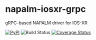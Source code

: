 # napalm-iosxr-grpc
gRPC-based NAPALM driver for IOS-XR

[![PyPI](https://img.shields.io/pypi/v/napalm-iosxr-grpc.svg)](https://pypi.python.org/pypi/napalm-iosxr-grpc)
![Build Status](https://github.com/napalm-automation-community/napalm-iosxr-grpc/workflows/Test%20plugin/badge.svg)
[![Coverage Status](https://coveralls.io/repos/github/napalm-automation-community/napalm-iosxr-grpc/badge.svg?branch=master)](https://coveralls.io/github/napalm-automation-community/napalm-iosxr-grpc)
